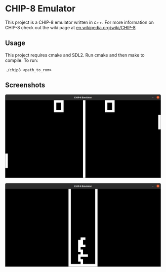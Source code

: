 CHIP-8 Emulator
===============

This project is a CHIP-8 emulator written in c++. For more information on CHIP-8 check out the wiki page at [en.wikipedia.org/wiki/CHIP-8](https://en.wikipedia.org/wiki/CHIP-8)

Usage
-----

This project requires cmake and SDL2.
Run cmake and then make to compile.
To run:

    ./chip8 <path_to_rom>

Screenshots
-----------

![Pong Image](/screenshots/pong.png?raw=true "Pong Screenshot")

![Tetris Image](/screenshots/tetris.png?raw=true "Tetris Screenshot")
